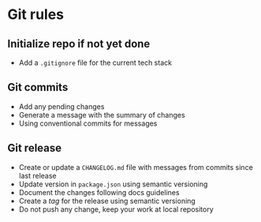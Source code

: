 # Git rules

## Initialize repo if not yet done

- Add a `.gitignore` file for the current tech stack

## Git commits

- Add any pending changes
- Generate a message with the summary of changes
- Using conventional commits for messages

## Git release

- Create or update a `CHANGELOG.md` file with messages from commits since last release
- Update version in `package.json` using semantic versioning
- Document the changes following docs guidelines
- Create a _tag_ for the release using semantic versioning
- Do not push any change, keep your work at local repository
